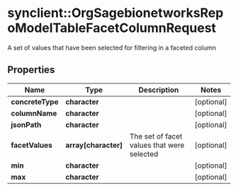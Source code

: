 # synclient::OrgSagebionetworksRepoModelTableFacetColumnRequest

A set of values that have been selected for filtering in a faceted column

## Properties
Name | Type | Description | Notes
------------ | ------------- | ------------- | -------------
**concreteType** | **character** |  | [optional] 
**columnName** | **character** |  | [optional] 
**jsonPath** | **character** |  | [optional] 
**facetValues** | **array[character]** | The set of facet values that were selected | [optional] 
**min** | **character** |  | [optional] 
**max** | **character** |  | [optional] 



